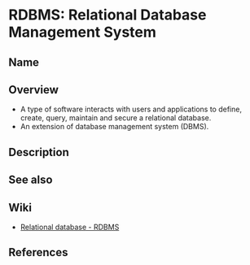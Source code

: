 # RDBMS: Relational Database Management System

## Name

## Overview
- A type of software interacts with users and applications to define, create, query, maintain and secure a relational database.
- An extension of database management system (DBMS).

## Description

## See also

## Wiki
- [Relational database - RDBMS](https://en.wikipedia.org/wiki/Relational_database#RDBMS)

## References
